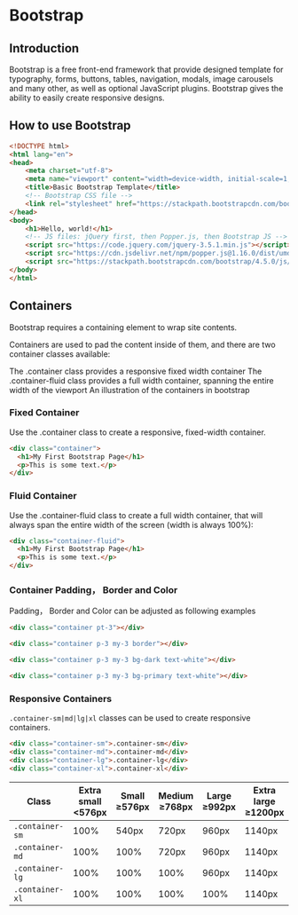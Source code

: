 # Bootstrap



## Introduction

Bootstrap is a free front-end framework that provide designed template for typography, forms, buttons, tables, navigation, modals, image carousels and many other, as well as optional JavaScript plugins. Bootstrap gives the ability to easily create responsive designs.

## How to use Bootstrap 

```html
<!DOCTYPE html>
<html lang="en">
<head>
    <meta charset="utf-8">
    <meta name="viewport" content="width=device-width, initial-scale=1, shrink-to-fit=no">
    <title>Basic Bootstrap Template</title>
    <!-- Bootstrap CSS file -->
    <link rel="stylesheet" href="https://stackpath.bootstrapcdn.com/bootstrap/4.5.0/css/bootstrap.min.css">
</head>
<body>
    <h1>Hello, world!</h1>
    <!-- JS files: jQuery first, then Popper.js, then Bootstrap JS -->
    <script src="https://code.jquery.com/jquery-3.5.1.min.js"></script>
    <script src="https://cdn.jsdelivr.net/npm/popper.js@1.16.0/dist/umd/popper.min.js"></script>
    <script src="https://stackpath.bootstrapcdn.com/bootstrap/4.5.0/js/bootstrap.min.js"></script>
</body>
</html>
```

## Containers

Bootstrap requires a containing element to wrap site contents.

Containers are used to pad the content inside of them, and there are two container classes available:

The .container class provides a responsive fixed width container
The .container-fluid class provides a full width container, spanning the entire width of the viewport
An illustration of the containers in bootstrap


### Fixed Container

Use the .container class to create a responsive, fixed-width container.

```html
<div class="container">
  <h1>My First Bootstrap Page</h1>
  <p>This is some text.</p>
</div>
```

### Fluid Container

Use the .container-fluid class to create a full width container, that will always span the entire width of the screen (width is always 100%):

```html
<div class="container-fluid">
  <h1>My First Bootstrap Page</h1>
  <p>This is some text.</p>
</div>
```

### Container Padding， Border and Color

Padding， Border and Color can be adjusted as following examples


```html
<div class="container pt-3"></div>

<div class="container p-3 my-3 border"></div>

<div class="container p-3 my-3 bg-dark text-white"></div>

<div class="container p-3 my-3 bg-primary text-white"></div>

```

### Responsive Containers

`.container-sm|md|lg|xl` classes can be used to create responsive containers.

```html
<div class="container-sm">.container-sm</div>
<div class="container-md">.container-md</div>
<div class="container-lg">.container-lg</div>
<div class="container-xl">.container-xl</div>
```

| Class           | Extra small<br><576px | Small<br>≥576px | Medium<br>≥768px | Large<br>≥992px | Extra large<br>≥1200px |
| --------------- | --------------------- | --------------- | ---------------- | --------------- | ---------------------- |
| `.container-sm` | 100%                  | 540px           | 720px            | 960px           | 1140px                 |
| `.container-md` | 100%                  | 100%            | 720px            | 960px           | 1140px                 |
| `.container-lg` | 100%                  | 100%            | 100%             | 960px           | 1140px                 |
| `.container-xl` | 100%                  | 100%            | 100%             | 100%            | 1140px                 |


